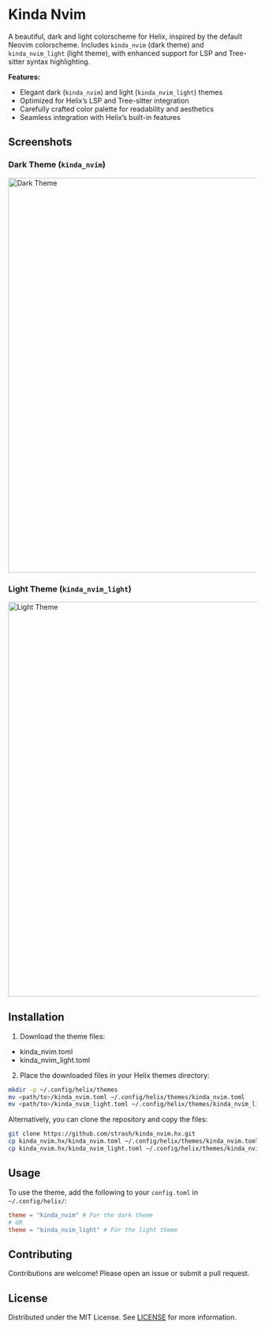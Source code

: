 # Kinda Nvim

A beautiful, dark and light colorscheme for Helix, inspired by the default Neovim colorscheme. Includes `kinda_nvim` (dark theme) and `kinda_nvim_light` (light theme), with enhanced support for LSP and Tree-sitter syntax highlighting.

**Features:**
- Elegant dark (`kinda_nvim`) and light (`kinda_nvim_light`) themes
- Optimized for Helix’s LSP and Tree-sitter integration
- Carefully crafted color palette for readability and aesthetics
- Seamless integration with Helix’s built-in features

## Screenshots

### Dark Theme (`kinda_nvim`)
<img width="800" alt="Dark Theme" src="https://github.com/user-attachments/assets/275bd258-8940-4d0f-a4d5-70736e7cc63d" />

### Light Theme (`kinda_nvim_light`)
<img width="800" alt="Light Theme" src="https://github.com/user-attachments/assets/eafff380-9da0-4d08-b9a2-2de2573aca19" />

## Installation

1. Download the theme files:
  - kinda_nvim.toml
  - kinda_nvim_light.toml
2. Place the downloaded files in your Helix themes directory:
```bash
mkdir -p ~/.config/helix/themes
mv <path/to>/kinda_nvim.toml ~/.config/helix/themes/kinda_nvim.toml
mv <path/to>/kinda_nvim_light.toml ~/.config/helix/themes/kinda_nvim_light.toml
```

Alternatively, you can clone the repository and copy the files:

```bash
git clone https://github.com/strash/kinda_nvim.hx.git
cp kinda_nvim.hx/kinda_nvim.toml ~/.config/helix/themes/kinda_nvim.toml
cp kinda_nvim.hx/kinda_nvim_light.toml ~/.config/helix/themes/kinda_nvim_light.toml
```

## Usage

To use the theme, add the following to your `config.toml` in `~/.config/helix/`:
```toml
theme = "kinda_nvim" # For the dark theme
# OR
theme = "kinda_nvim_light" # For the light theme
```

## Contributing

Contributions are welcome! Please open an issue or submit a pull request.

## License

Distributed under the MIT License. See [LICENSE](https://github.com/strash/kinda_nvim.hx/blob/main/LICENSE) for more information.

